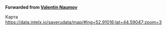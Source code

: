 **Forwarded from [Valentin Naumov](https://t.me/valnaumov)**

Карта
https://data.intelx.io/saverudata/map/#lng=52.91016;lat=44.59047;zoom=3